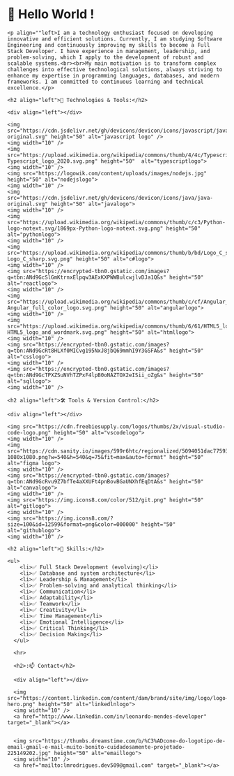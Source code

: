 <h1 align="left"> 👋 Hello World !</h1>

    <p align=""left>I am a technology enthusiast focused on developing innovative and efficient solutions. Currently, I am studying Software Engineering and continuously improving my skills to become a Full Stack Developer. I have experience in management, leadership, and problem-solving, which I apply to the development of robust and scalable systems.<br><br>My main motivation is to transform complex challenges into effective technological solutions, always striving to enhance my expertise in programming languages, databases, and modern frameworks. I am committed to continuous learning and technical excellence.</p>

    <h2 align="left">🚀 Technologies & Tools:</h2>

    <div align="left"></div>

    <img src="https://cdn.jsdelivr.net/gh/devicons/devicon/icons/javascript/javascript-original.svg" height="50" alt="javascript logo" />
    <img width="10" />
    <img src="https://upload.wikimedia.org/wikipedia/commons/thumb/4/4c/Typescript_logo_2020.svg/2048px-Typescript_logo_2020.svg.png" height="50"  alt="typescriptlogo">
    <img width="10" />
    <img src="https://logowik.com/content/uploads/images/nodejs.jpg" height="50" alt="nodejslogo">
    <img width="10" />
    <img src="https://cdn.jsdelivr.net/gh/devicons/devicon/icons/java/java-original.svg" height="50" alt="javalogo">
    <img width="10" />
    <img src="https://upload.wikimedia.org/wikipedia/commons/thumb/c/c3/Python-logo-notext.svg/1869px-Python-logo-notext.svg.png" height="50"  alt="pythonlogo">    
    <img width="10" />
    <img src="https://upload.wikimedia.org/wikipedia/commons/thumb/b/bd/Logo_C_sharp.svg/1820px-Logo_C_sharp.svg.png" height="50" alt="c#logo">
    <img width="10" />
    <img src="https://encrypted-tbn0.gstatic.com/images?q=tbn:ANd9GcSlGmKtrnxElpqw3AExKXPWWBulcwjlvDJa1Q&s" height="50"  alt="reactlogo">
    <img width="10" />
    <img src="https://upload.wikimedia.org/wikipedia/commons/thumb/c/cf/Angular_full_color_logo.svg/2048px-Angular_full_color_logo.svg.png" height="50" alt="angularlogo">
    <img width="10" />
    <img src="https://upload.wikimedia.org/wikipedia/commons/thumb/6/61/HTML5_logo_and_wordmark.svg/2048px-HTML5_logo_and_wordmark.svg.png" height="50" alt="htmllogo">
    <img width="10" />
    <img src="https://encrypted-tbn0.gstatic.com/images?q=tbn:ANd9GcRt8HLXf0MICvg195NxJ8jbQ69mmhI9Y3GSFA&s" height="50" alt="csslogo">
    <img width="10" />
    <img src="https://encrypted-tbn0.gstatic.com/images?q=tbn:ANd9GcTPXZSuNVhTZPxF4lpB0oNAZTOX2eISii_oZg&s" height="50" alt="sqllogo">
    <img width="10" />

    <h2 align="left">🛠 Tools & Version Control:</h2>

    <div align="left"></div>

    <img src="https://cdn.freebiesupply.com/logos/thumbs/2x/visual-studio-code-logo.png" height="50" alt="vscodelogo">
    <img width="10" />
    <img src="https://cdn.sanity.io/images/599r6htc/regionalized/5094051dac77593d0f0978bdcbabaf79e5bb855c-1080x1080.png?w=540&h=540&q=75&fit=max&auto=format" height="50" alt="figma logo">
    <img width="10" />
    <img src="https://encrypted-tbn0.gstatic.com/images?q=tbn:ANd9GcRvu9Z7bfTe4aXXUFt4pnBovBGaUNXhfEqDtA&s" height="50" alt="canvalogo">
    <img width="10" />
    <img src="https://img.icons8.com/color/512/git.png" height="50" alt="gitlogo">
    <img width="10" />
    <img src="https://img.icons8.com/?size=100&id=12599&format=png&color=000000" height="50" alt="githublogo">
    <img width="10" />

    <h2 align="left">🎯 Skills:</h2>

    <ul>
        <li>✅ Full Stack Development (evolving)</li>
        <li>✅ Database and system architecture</li>
        <li>✅ Leadership & Management</li>
        <li>✅ Problem-solving and analytical thinking</li>
        <li>✅ Communication</li>
        <li>✅ Adaptability</li>
        <li>✅ Teamwork</li>
        <li>✅ Creativity</li>
        <li>✅ Time Management</li>
        <li>✅ Emotional Intelligence</li>
        <li>✅ Critical Thinking</li>
        <li>✅ Decision Making</li>
      </ul>
      
      <hr>

      <h2>:📫 Contact</h2>

      <div align="left"></div>

      <img src="https://content.linkedin.com/content/dam/brand/site/img/logo/logo-hero.png" height="50" alt="linkedlnlogo">
      <img width="10" />
      <a href="http://www.linkedin.com/in/leonardo-mendes-developer" target="_blank"></a>


      <img src="https://thumbs.dreamstime.com/b/%C3%ADcone-do-logotipo-de-email-gmail-e-mail-muito-bonito-cuidadosamente-projetado-225149202.jpg" height="50" alt="emaillogo">
      <img width="10" />
      <a href="mailto:lmrodrigues.dev509@gmail.com" target="_blank"></a>


      

</body>
</html>
